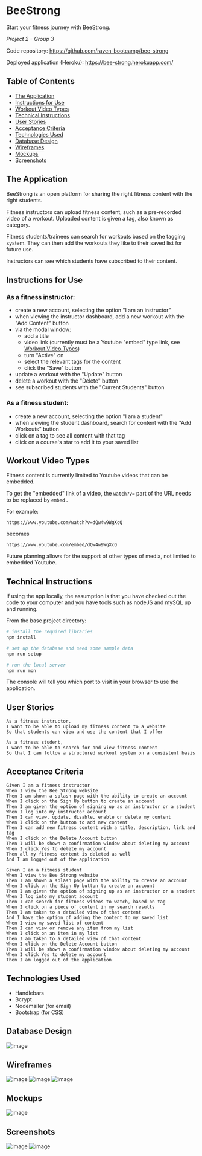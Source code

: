 # BeeStrong
Start your fitness journey with BeeStrong.

*Project 2 - Group 3*

Code repository: https://github.com/raven-bootcamp/bee-strong

Deployed application (Heroku): https://bee-strong.herokuapp.com/

## Table of Contents
- [The Application](#the-application)
- [Instructions for Use](#instructions-for-use)
- [Workout Video Types](#workout-video-types)
- [Technical Instructions](#technical-instructions)
- [User Stories](#user-stories)
- [Acceptance Criteria](#acceptance-criteria)
- [Technologies Used](#technologies-used)
- [Database Design](#database-design)
- [Wireframes](#wireframes)
- [Mockups](#mockups)
- [Screenshots](#screenshots)

## The Application
BeeStrong is an open platform for sharing the right fitness content with the right students.  

Fitness instructors can upload fitness content, such as a pre-recorded video of a workout.  Uploaded content is given a tag, also known as category.

Fitness students/trainees can search for workouts based on the tagging system.  They can then add the workouts they like to their saved list for future use.

Instructors can see which students have subscribed to their content.

## Instructions for Use
### As a fitness instructor:
- create a new account, selecting the option "I am an instructor"
- when viewing the instructor dashboard, add a new workout with the "Add Content" button
- via the modal window: 
    - add a title
    - video link (currently must be a Youtube "embed" type link, see [Workout Video Types](#workout-video-types))
    - turn "Active" on
    - select the relevant tags for the content
    - click the "Save" button
- update a workout with the "Update" button
- delete a workout with the "Delete" button
- see subscribed students with the "Current Students" button

### As a fitness student:
- create a new account, selecting the option "I am a student"
- when viewing the student dashboard, search for content with the "Add Workouts" button
- click on a tag to see all content with that tag
- click on a course's star to add it to your saved list

## Workout Video Types
Fitness content is currently limited to Youtube videos that can be embedded. 

To get the "embedded" link of a video, the `watch?v=` part of the URL needs to be replaced by `embed` .

For example:

```
https://www.youtube.com/watch?v=dQw4w9WgXcQ
```
becomes
```
https://www.youtube.com/embed/dQw4w9WgXcQ
```

Future planning allows for the support of other types of media, not limited to embedded Youtube.
## Technical Instructions
If using the app locally, the assumption is that you have checked out the code to your computer and you have tools such as nodeJS and mySQL up and running.

From the base project directory:
```powershell
# install the required libraries
npm install

# set up the database and seed some sample data
npm run setup

# run the local server
npm run mon
```
The console will tell you which port to visit in your browser to use the application.
## User Stories
```
As a fitness instructor, 
I want to be able to upload my fitness content to a website
So that students can view and use the content that I offer
```
```
As a fitness student,
I want to be able to search for and view fitness content 
So that I can follow a structured workout system on a consistent basis
```
## Acceptance Criteria
```gherkin
Given I am a fitness instructor
When I view the Bee Strong website
Then I am shown a splash page with the ability to create an account
When I click on the Sign Up button to create an account
Then I am given the option of signing up as an instructor or a student
When I log into my instructor account
Then I can view, update, disable, enable or delete my content
When I click on the button to add new content
Then I can add new fitness content with a title, description, link and tag
When I click on the Delete Account button
Then I will be shown a confirmation window about deleting my account
When I click Yes to delete my account
Then all my fitness content is deleted as well
And I am logged out of the application
```
```gherkin
Given I am a fitness student
When I view the Bee Strong website
Then I am shown a splash page with the ability to create an account
When I click on the Sign Up button to create an account
Then I am given the option of signing up as an instructor or a student
When I log into my student account
Then I can search for fitness videos to watch, based on tag
When I click on a piece of content in my search results
Then I am taken to a detailed view of that content
And I have the option of adding the content to my saved list
When I view my saved list of content
Then I can view or remove any item from my list
When I click on an item in my list
Then I am taken to a detailed view of that content
When I click on the Delete Account button
Then I will be shown a confirmation window about deleting my account
When I click Yes to delete my account
Then I am logged out of the application
```
## Technologies Used
- Handlebars
- Bcrypt
- Nodemailer (for email)
- Bootstrap (for CSS)

## Database Design
![image](assets/schema.png)

## Wireframes
![image](assets/wire1.png)
![image](assets/wire2.png)
![image](assets/wire3.png)

## Mockups
![image](assets/mockup.png)

## Screenshots 
![image](assets/screenshot2.png)
![image](assets/screenshot1.png)